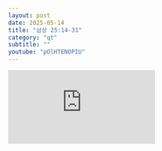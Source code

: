 ```yaml
---
layout: post
date: 2025-05-14
title: "삼상 25:14-31"
category: "qt"
subtitle: ""
youtube: "pOlHTENOPIU"
---
```


<div class="youtube margin-large">
    <iframe src="https://www.youtube.com/embed/pOlHTENOPIU" title="YouTube video player" frameborder="0" allow="accelerometer; autoplay; clipboard-write; encrypted-media; gyroscope; picture-in-picture; web-share" allowfullscreen></iframe>
</div>

